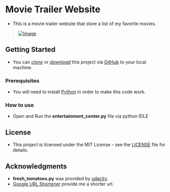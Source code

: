 # Movie Trailer Website
* This is a movie trailer website that store a list of my favorite movies.
> [![Image](pic/trailer.gif)](Image)

## Getting Started

* You can *[clone](https://github.com/arrickx/Movie-Trailer-Website.git)* or *[download](https://github.com/arrickx/Movie-Trailer-Website.git)* this project via [GitHub](https://github.com) to your local machine.

### Prerequisites

* You will need to install [Python](https://www.python.org) in order to make this code work.

### How to use

* Open and Run the **entertainment_center.py** file via python IDLE


## License

* This project is licensed under the MIT License - see the [LICENSE](LICENSE) file for details.

## Acknowledgments

* **fresh_tomatoes.py** was provided by [udacity](https://github.com/udacity/ud036_StarterCode).
* [Google URL Shortener](https://goo.gl) provide me a shorter url.


